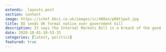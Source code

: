 ```yaml
---
extends: _layouts.post
section: content
image: https://ichef.bbci.co.uk/images/ic/400xn/p08t1pw3.jpg 
title: EU sends UK formal notice over government bill 
description: It says the Internal Markets Bill is a breach of the good faith agreement in the Brexit withdrawal agreement. 
date: 2020-10-01-10-53-33 
categories: [latest, politics] 
featured: true 
--- 
```


